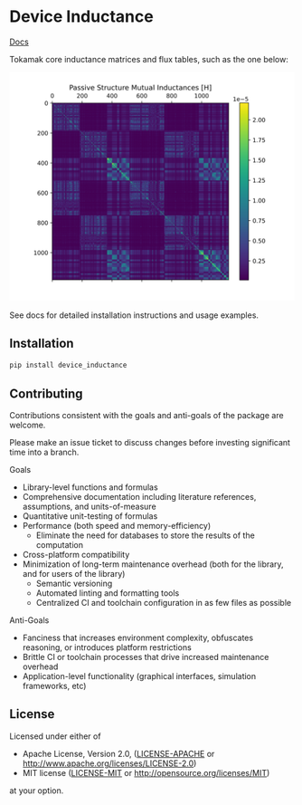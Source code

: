 # Device Inductance

[Docs](https://device_inductance.readthedocs.io/)

Tokamak core inductance matrices and flux tables, such as the one below:

![example](./docs/assets/structure_m.svg)

See docs for detailed installation instructions and usage examples.

## Installation

```bash
pip install device_inductance
```

## Contributing

Contributions consistent with the goals and anti-goals of the package are welcome.

Please make an issue ticket to discuss changes before investing significant time into a branch.

Goals

* Library-level functions and formulas
* Comprehensive documentation including literature references, assumptions, and units-of-measure
* Quantitative unit-testing of formulas
* Performance (both speed and memory-efficiency)
    * Eliminate the need for databases to store the results of the computation
* Cross-platform compatibility
* Minimization of long-term maintenance overhead (both for the library, and for users of the library)
    * Semantic versioning
    * Automated linting and formatting tools
    * Centralized CI and toolchain configuration in as few files as possible

Anti-Goals

* Fanciness that increases environment complexity, obfuscates reasoning, or introduces platform restrictions
* Brittle CI or toolchain processes that drive increased maintenance overhead
* Application-level functionality (graphical interfaces, simulation frameworks, etc)

## License

Licensed under either of

* Apache License, Version 2.0, ([LICENSE-APACHE](LICENSE-APACHE) or http://www.apache.org/licenses/LICENSE-2.0)
* MIT license ([LICENSE-MIT](LICENSE-MIT) or http://opensource.org/licenses/MIT)

at your option.
